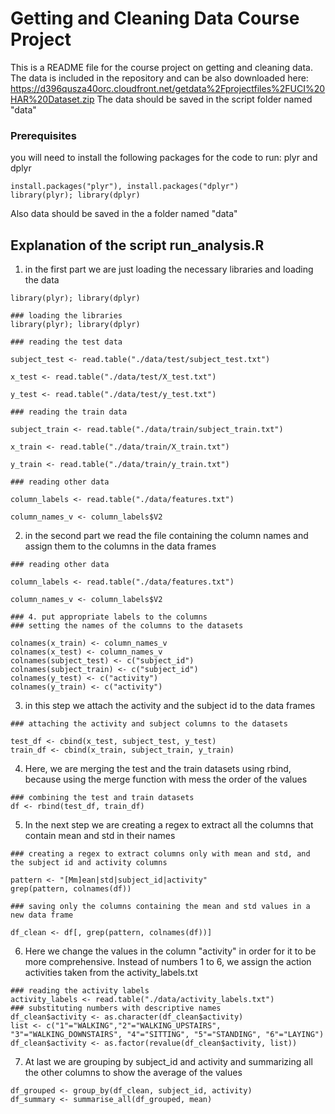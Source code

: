 # Getting and Cleaning Data Course Project

This is a README file for the course project on getting and cleaning data.
The data is included in the repository and can be also downloaded here:
https://d396qusza40orc.cloudfront.net/getdata%2Fprojectfiles%2FUCI%20HAR%20Dataset.zip
The data should be saved in the script folder named "data"

### Prerequisites

you will need to install the following packages for the code to run: plyr and dplyr

```
install.packages("plyr"), install.packages("dplyr")
library(plyr); library(dplyr)
```
Also data should be saved in the a folder named "data"

## Explanation of the script run_analysis.R

1. in the first part we are just loading the necessary libraries and loading the data

```
library(plyr); library(dplyr)

### loading the libraries
library(plyr); library(dplyr)

### reading the test data

subject_test <- read.table("./data/test/subject_test.txt")

x_test <- read.table("./data/test/X_test.txt")

y_test <- read.table("./data/test/y_test.txt")

### reading the train data

subject_train <- read.table("./data/train/subject_train.txt")

x_train <- read.table("./data/train/X_train.txt")

y_train <- read.table("./data/train/y_train.txt")

### reading other data

column_labels <- read.table("./data/features.txt")

column_names_v <- column_labels$V2
```

2. in the second part we read the file containing the column names and assign them to the columns in the data frames
```
### reading other data

column_labels <- read.table("./data/features.txt")

column_names_v <- column_labels$V2

### 4. put appropriate labels to the columns
### setting the names of the columns to the datasets

colnames(x_train) <- column_names_v
colnames(x_test) <- column_names_v
colnames(subject_test) <- c("subject_id")
colnames(subject_train) <- c("subject_id")
colnames(y_test) <- c("activity")
colnames(y_train) <- c("activity")
```

3. in this step we attach the activity and the subject id to the data frames

```
### attaching the activity and subject columns to the datasets

test_df <- cbind(x_test, subject_test, y_test)
train_df <- cbind(x_train, subject_train, y_train)
```

4. Here, we are merging the test and the train datasets using rbind, because using the merge function with mess the order of the values

```
### combining the test and train datasets
df <- rbind(test_df, train_df)
```

5. In the next step we are creating a regex to extract all the columns that contain mean and std in their names

```
### creating a regex to extract columns only with mean and std, and the subject id and activity columns

pattern <- "[Mm]ean|std|subject_id|activity"
grep(pattern, colnames(df))

### saving only the columns containing the mean and std values in a new data frame

df_clean <- df[, grep(pattern, colnames(df))]
```

6. Here we change the values in the column "activity" in order for it to be more comprehensive. Instead of numbers 1 to 6, we assign the action activities taken from the activity_labels.txt

```
### reading the activity labels
activity_labels <- read.table("./data/activity_labels.txt")
### substituting numbers with descriptive names
df_clean$activity <- as.character(df_clean$activity)
list <- c("1"="WALKING","2"="WALKING_UPSTAIRS", "3"="WALKING_DOWNSTAIRS", "4"="SITTING", "5"="STANDING", "6"="LAYING")
df_clean$activity <- as.factor(revalue(df_clean$activity, list))
```

7. At last we are grouping by subject_id and activity and summarizing all the other columns to show the average of the values

```
df_grouped <- group_by(df_clean, subject_id, activity)
df_summary <- summarise_all(df_grouped, mean)
```